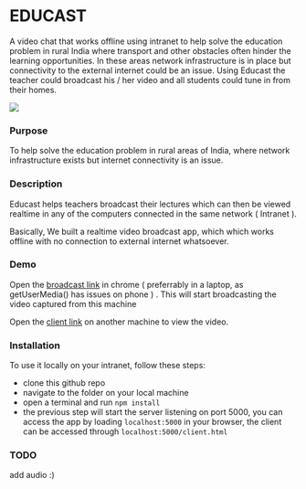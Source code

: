 # EDUCAST

A video chat that works offline using intranet to help solve the education problem in rural India where transport and other obstacles often hinder the learning opportunities. In these areas network infrastructure is in place but connectivity to the external internet could be an issue. Using Educast the teacher could broadcast his / her video and all students could tune in from their homes.  

![](https://media.giphy.com/media/3oFzmrEv6OWGQYYhVe/giphy.gif)

### Purpose 
To help solve the education problem in rural areas of India, where network infrastructure exists but internet connectivity is an issue.

### Description 

Educast helps teachers broadcast their lectures which can then be viewed realtime in any of the computers connected in the same network ( Intranet ).

Basically, We built a realtime video broadcast app, which which works offline with no connection to external internet whatsoever. 

### Demo 

Open the [broadcast link](https://ed5d0e93.ngrok.io/) in chrome ( preferrably in a laptop, as getUserMedia() has issues on phone ) . This will start broadcasting the video captured from this machine

Open the [client link](https://ed5d0e93.ngrok.io//client.html) on another machine to view the video. 

### Installation

To use it locally on your intranet, follow these steps:
* clone this github repo 
* navigate to the folder on your local machine
* open a terminal and run `npm install`
* the previous step will start the server listening on port 5000, you can access the app by loading `localhost:5000` in your browser, the client can be accessed through `localhost:5000/client.html`

### TODO
add audio :)
